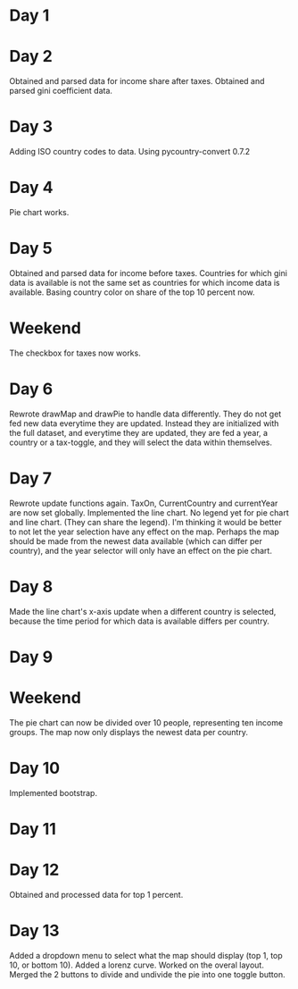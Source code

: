 # Day 1

# Day 2
Obtained and parsed data for income share after taxes.
Obtained and parsed gini coefficient data.


# Day 3
Adding ISO country codes to data.
Using pycountry-convert 0.7.2

# Day 4
Pie chart works.

# Day 5
Obtained and parsed data for income before taxes.
Countries for which gini data is available is not the same set as countries for which income data is available. Basing country color on share of the top 10 percent now.


# Weekend
The checkbox for taxes now works.


# Day 6
Rewrote drawMap and drawPie to handle data differently. They do not get fed new data everytime they are updated. Instead they are initialized with the full dataset, and everytime they are updated, they are fed a year, a country or a tax-toggle, and they will select the data within themselves.


# Day 7
Rewrote update functions again. TaxOn, CurrentCountry and currentYear are now set globally.
Implemented the line chart. No legend yet for pie chart and line chart. (They can share the legend).
I'm thinking it would be better to not let the year selection have any effect on the map. Perhaps the map should be made from the newest data available (which can differ per country), and the year selector will only have an effect on the pie chart.


# Day 8
Made the line chart's x-axis update when a different country is selected, because the time period for which data is available differs per country.



# Day 9



# Weekend
The pie chart can now be divided over 10 people, representing ten income groups.
The map now only displays the newest data per country.

# Day 10
Implemented bootstrap.

# Day 11



# Day 12
Obtained and processed data for top 1 percent.

# Day 13
Added a dropdown menu to select what the map should display (top 1, top 10, or bottom 10).
Added a lorenz curve.
Worked on the overal layout.
Merged the 2 buttons to divide and undivide the pie into one toggle button.
